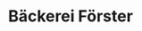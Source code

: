 ---
title: "Bäckerei Förster"
url: /chemnitz/baeckerei-foerster-chemnitzer-strasse/
shop: Bäckerei
---